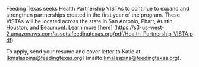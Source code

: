 Feeding Texas seeks Health Partnership VISTAs to continue to expand and strengthen partnerships created in the first year of the program. These VISTAs will be located across the state in San Antonio, Pharr, Austin, Houston, and Beaumont. Learn more [here] (https://s3-us-west-2.amazonaws.com/assets.feedingtexas.org/pdf/Health_Partnership_VISTA.pdf).

To apply, send your resume and cover letter to Katie at [kmalaspina@feedingtexas.org] (mailto:kmalaspina@feedingtexas.org).
